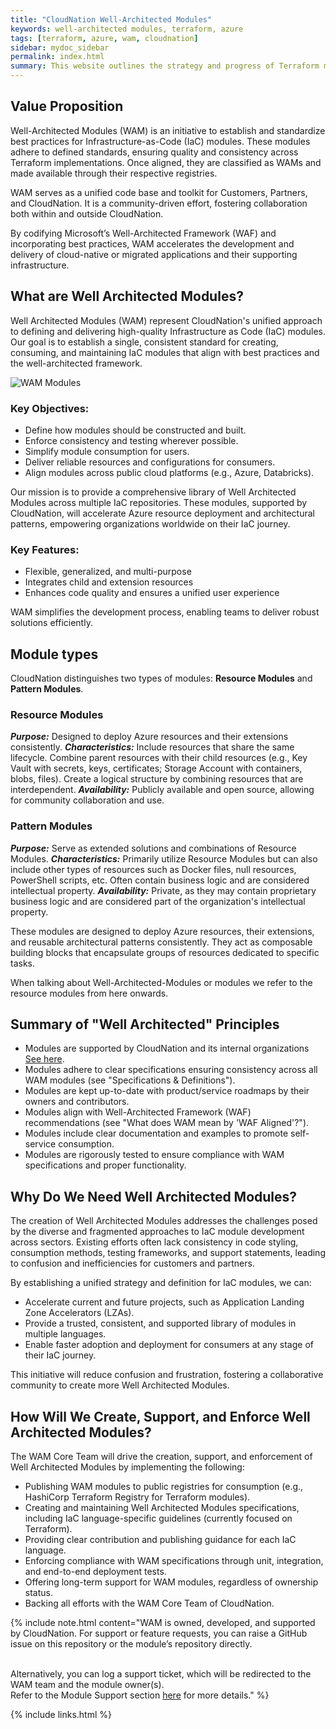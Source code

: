 ```yaml
---
title: "CloudNation Well-Architected Modules"
keywords: well-architected modules, terraform, azure
tags: [terraform, azure, wam, cloudnation]
sidebar: mydoc_sidebar
permalink: index.html
summary: This website outlines the strategy and progress of Terraform module development for Azure by CloudNation.
---
```


## Value Proposition

Well-Architected Modules (WAM) is an initiative to establish and standardize best practices for Infrastructure-as-Code (IaC) modules. These modules adhere to defined standards, ensuring quality and consistency across Terraform implementations. Once aligned, they are classified as WAMs and made available through their respective registries.

WAM serves as a unified code base and toolkit for Customers, Partners, and CloudNation. It is a community-driven effort, fostering collaboration both within and outside CloudNation.

By codifying Microsoft’s Well-Architected Framework (WAF) and incorporating best practices, WAM accelerates the development and delivery of cloud-native or migrated applications and their supporting infrastructure.

## What are Well Architected Modules?

Well Architected Modules (WAM) represent CloudNation's unified approach to defining and delivering high-quality Infrastructure as Code (IaC) modules. Our goal is to establish a single, consistent standard for creating, consuming, and maintaining IaC modules that align with best practices and the well-architected framework.

![WAM Modules](./images/wam-picture.png)

### Key Objectives:
- Define how modules should be constructed and built.
- Enforce consistency and testing wherever possible.
- Simplify module consumption for users.
- Deliver reliable resources and configurations for consumers.
- Align modules across public cloud platforms (e.g., Azure, Databricks).

Our mission is to provide a comprehensive library of Well Architected Modules across multiple IaC repositories. These modules, supported by CloudNation, will accelerate Azure resource deployment and architectural patterns, empowering organizations worldwide on their IaC journey.

### Key Features:
- Flexible, generalized, and multi-purpose
- Integrates child and extension resources
- Enhances code quality and ensures a unified user experience

WAM simplifies the development process, enabling teams to deliver robust solutions efficiently.

## Module types

CloudNation distinguishes two types of modules: **Resource Modules** and **Pattern Modules**.

### Resource Modules 
***Purpose:*** Designed to deploy Azure resources and their extensions consistently.
***Characteristics:***
Include resources that share the same lifecycle.
Combine parent resources with their child resources (e.g., Key Vault with secrets, keys, certificates; Storage Account with containers, blobs, files).
Create a logical structure by combining resources that are interdependent.
***Availability:*** Publicly available and open source, allowing for community collaboration and use.

### Pattern Modules
***Purpose:*** Serve as extended solutions and combinations of Resource Modules.
***Characteristics:***
Primarily utilize Resource Modules but can also include other types of resources such as Docker files, null resources, PowerShell scripts, etc.
Often contain business logic and are considered intellectual property.
***Availability:*** Private, as they may contain proprietary business logic and are considered part of the organization's intellectual property.

These modules are designed to deploy Azure resources, their extensions, and reusable architectural patterns consistently. 
They act as composable building blocks that encapsulate groups of resources dedicated to specific tasks.

When talking about Well-Architected-Modules or modules we refer to the resource modules from here onwards. 

## Summary of "Well Architected" Principles

- Modules are supported by CloudNation and its internal organizations [See here](module_support.html).
- Modules adhere to clear specifications ensuring consistency across all WAM modules (see "Specifications & Definitions").
- Modules are kept up-to-date with product/service roadmaps by their owners and contributors.
- Modules align with Well-Architected Framework (WAF) recommendations (see "What does WAM mean by 'WAF Aligned'?").
- Modules include clear documentation and examples to promote self-service consumption.
- Modules are rigorously tested to ensure compliance with WAM specifications and proper functionality.

## Why Do We Need Well Architected Modules?

The creation of Well Architected Modules addresses the challenges posed by the diverse and fragmented approaches to IaC module development across sectors. Existing efforts often lack consistency in code styling, consumption methods, testing frameworks, and support statements, leading to confusion and inefficiencies for customers and partners.

By establishing a unified strategy and definition for IaC modules, we can:
- Accelerate current and future projects, such as Application Landing Zone Accelerators (LZAs).
- Provide a trusted, consistent, and supported library of modules in multiple languages.
- Enable faster adoption and deployment for consumers at any stage of their IaC journey.

This initiative will reduce confusion and frustration, fostering a collaborative community to create more Well Architected Modules.

## How Will We Create, Support, and Enforce Well Architected Modules?

The WAM Core Team will drive the creation, support, and enforcement of Well Architected Modules by implementing the following:

- Publishing WAM modules to public registries for consumption (e.g., HashiCorp Terraform Registry for Terraform modules).
- Creating and maintaining Well Architected Modules specifications, including IaC language-specific guidelines (currently focused on Terraform).
- Providing clear contribution and publishing guidance for each IaC language.
- Enforcing compliance with WAM specifications through unit, integration, and end-to-end deployment tests.
- Offering long-term support for WAM modules, regardless of ownership status.
- Backing all efforts with the WAM Core Team of CloudNation.

{% include note.html content="WAM is owned, developed, and supported by CloudNation. For support or feature requests, you can raise a GitHub issue on this repository or the module’s repository directly.

<br> Alternatively, you can log a support ticket, which will be redirected to the WAM team and the module owner(s).
<br> Refer to the Module Support section [here](module_support.html) for more details." %}

{% include links.html %}
